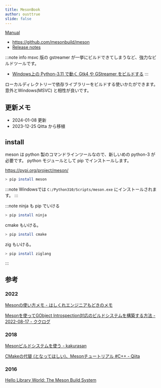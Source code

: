 ```yaml
---
title: MesonBook
author: ousttrue
slide: false
---
```


[Manual](https://mesonbuild.com/Manual.html)

- https://github.com/mesonbuild/meson
- [Release notes](https://mesonbuild.com/Release-notes.html)

:::note info
msvc 版の gstreamer が一挙にビルドできてしまうなど、強力なビルドツールです。

- [Windows上の Python-3.11 で動く Gtk4 や GStreamer をビルドする](https://qiita.com/ousttrue/items/ac591be1654615e1b178)
:::

ローカルディレクトリーで依存ライブラリーをビルドする使いかたができます。
意外とWindows(MSVC) と相性が良いです。

## 更新メモ

- 2024-01-08 更新
- 2023-12-25 Qitta から移植

## install

meson は python 製のコマンドラインツールなので、新しいめの python-3 が必要です。
python モジュールとして pip でインストールします。

https://pypi.org/project/meson/

```sh
> pip install meson
```

:::note
Windowsでは `C:/Python310/Scripts/meson.exe` にインストールされます。
:::

:::note
ninja も pip でいける

```sh
> pip install ninja
```

cmake もいける。

```sh
> pip install cmake
```

zig もいける。

```sh
> pip install ziglang
```

:::

## 参考

### 2022

[Mesonの使い方メモ - はしくれエンジニアもどきのメモ](https://cartman0.hatenablog.com/entry/2022/03/24/Meson%E3%81%AE%E4%BD%BF%E3%81%84%E6%96%B9%E3%83%A1%E3%83%A2)

[Mesonを使ってGObject Introspection対応のビルドシステムを構築する方法 - 2022-08-17 - ククログ](https://www.clear-code.com/blog/2022/8/17/meson-and-gobject-introspection.html)

### 2018

[Mesonビルドシステムを使う - kakurasan](https://kakurasan.blogspot.com/2018/09/use-meson-buildsystem.html)

[CMakeの代替 (となってほしい)、Mesonチュートリアル #C++ - Qiita](https://qiita.com/turenar/items/c727834fbf701beb47ef)

### 2016

[Hello Library World: The Meson Build System](http://hellolibraryworld.blogspot.com/2016/12/the-meson-build-system.html)

